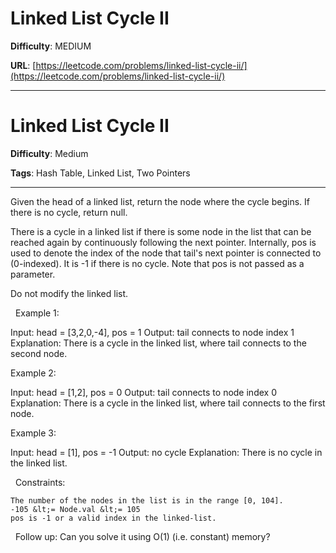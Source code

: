 # Linked List Cycle II

**Difficulty**: MEDIUM

**URL**: [https://leetcode.com/problems/linked-list-cycle-ii/](https://leetcode.com/problems/linked-list-cycle-ii/)

---

# Linked List Cycle II

**Difficulty**: Medium

**Tags**: Hash Table, Linked List, Two Pointers

---

Given the head of a linked list, return the node where the cycle begins. If there is no cycle, return null.

There is a cycle in a linked list if there is some node in the list that can be reached again by continuously following the next pointer. Internally, pos is used to denote the index of the node that tail&#39;s next pointer is connected to (0-indexed). It is -1 if there is no cycle. Note that pos is not passed as a parameter.

Do not modify the linked list.

&nbsp;
Example 1:


Input: head = [3,2,0,-4], pos = 1
Output: tail connects to node index 1
Explanation: There is a cycle in the linked list, where tail connects to the second node.


Example 2:


Input: head = [1,2], pos = 0
Output: tail connects to node index 0
Explanation: There is a cycle in the linked list, where tail connects to the first node.


Example 3:


Input: head = [1], pos = -1
Output: no cycle
Explanation: There is no cycle in the linked list.


&nbsp;
Constraints:


	The number of the nodes in the list is in the range [0, 104].
	-105 &lt;= Node.val &lt;= 105
	pos is -1 or a valid index in the linked-list.


&nbsp;
Follow up: Can you solve it using O(1) (i.e. constant) memory?


